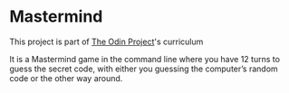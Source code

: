 # Mastermind
This project is part of [The Odin Project](https://www.theodinproject.com)'s curriculum

It is a Mastermind game in the command line where you have 12 turns to guess the secret code, with either you guessing the computer’s random code or the other way around.